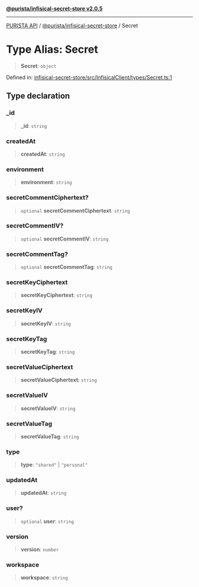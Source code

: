 [**@purista/infisical-secret-store v2.0.5**](../README.md)

***

[PURISTA API](../../../packages.md) / [@purista/infisical-secret-store](../README.md) / Secret

# Type Alias: Secret

> **Secret**: `object`

Defined in: [infisical-secret-store/src/InfisicalClient/types/Secret.ts:1](https://github.com/puristajs/purista/blob/master/packages/infisical-secret-store/src/InfisicalClient/types/Secret.ts#L1)

## Type declaration

### \_id

> **\_id**: `string`

### createdAt

> **createdAt**: `string`

### environment

> **environment**: `string`

### secretCommentCiphertext?

> `optional` **secretCommentCiphertext**: `string`

### secretCommentIV?

> `optional` **secretCommentIV**: `string`

### secretCommentTag?

> `optional` **secretCommentTag**: `string`

### secretKeyCiphertext

> **secretKeyCiphertext**: `string`

### secretKeyIV

> **secretKeyIV**: `string`

### secretKeyTag

> **secretKeyTag**: `string`

### secretValueCiphertext

> **secretValueCiphertext**: `string`

### secretValueIV

> **secretValueIV**: `string`

### secretValueTag

> **secretValueTag**: `string`

### type

> **type**: `"shared"` \| `"personal"`

### updatedAt

> **updatedAt**: `string`

### user?

> `optional` **user**: `string`

### version

> **version**: `number`

### workspace

> **workspace**: `string`
